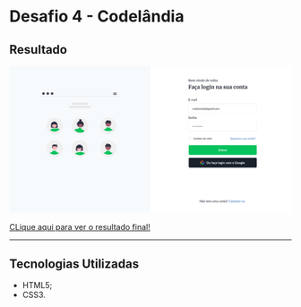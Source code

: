 # Desafio 4 - Codelândia

## Resultado

![Resultado final](./design/result.jpg)

[CLique aqui para ver o resultado final!](https://wellsantoss.github.io/desafios-codelandia/desafio4/index.html)

---

## Tecnologias Utilizadas

- HTML5;
- CSS3.
